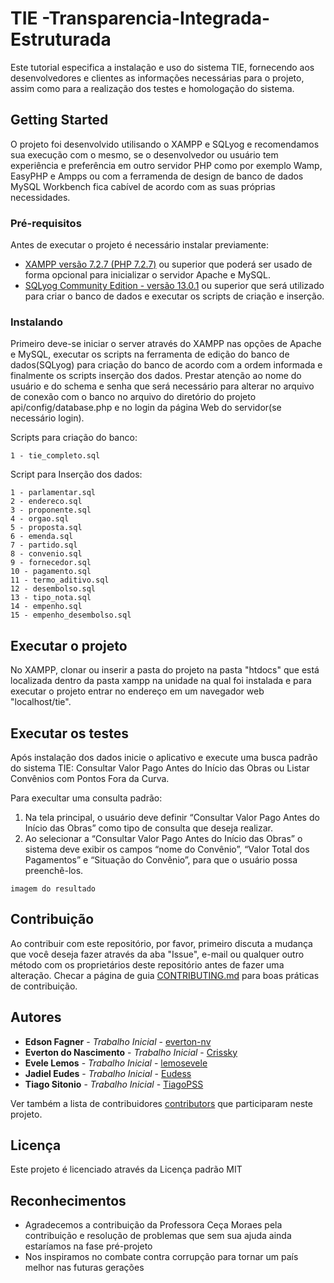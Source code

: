 # TIE -Transparencia-Integrada-Estruturada


Este tutorial especifica a instalação e uso do sistema TIE, fornecendo aos desenvolvedores e clientes as informações necessárias para o projeto, assim como para a realização dos testes e homologação do sistema.


## Getting Started

O projeto foi desenvolvido utilisando o XAMPP e SQLyog e recomendamos sua execução com o mesmo, se o desenvolvedor ou usuário tem experiência e preferência em outro servidor PHP como por exemplo Wamp, EasyPHP e Ampps ou com a ferramenda de design de banco de dados MySQL Workbench fica cabível de acordo com as suas próprias necessidades.

### Pré-requisitos

Antes de executar o projeto é necessário instalar previamente: 

* [XAMPP versão 7.2.7 (PHP 7.2.7)](https://www.apachefriends.org/index.html) ou superior que poderá ser usado de forma opcional para inicializar o servidor Apache e MySQL.
* [SQLyog Community Edition - versão 13.0.1](https://github.com/webyog/sqlyog-community/wiki/Downloads) ou superior que será utilizado 
para criar o banco de dados e executar os scripts de criação e inserção.

### Instalando

Primeiro deve-se iniciar o server através do XAMPP nas opções de Apache e MySQL, executar os scripts na ferramenta de edição do banco de dados(SQLyog) para criação do banco  de acordo com a ordem informada e finalmente os scripts inserção dos dados.
Prestar atenção ao nome do usuário e do schema e senha que será necessário para alterar no arquivo de conexão com o banco no arquivo do diretório do projeto api/config/database.php e no login da página Web do servidor(se necessário login).

Scripts para criação do banco:

```
1 - tie_completo.sql
```

Script para Inserção dos dados:

```
1 - parlamentar.sql
2 - endereco.sql
3 - proponente.sql
4 - orgao.sql
5 - proposta.sql
6 - emenda.sql
7 - partido.sql
8 - convenio.sql
9 - fornecedor.sql
10 - pagamento.sql
11 - termo_aditivo.sql
12 - desembolso.sql
13 - tipo_nota.sql
14 - empenho.sql
15 - empenho_desembolso.sql
```

## Executar o projeto

No XAMPP, clonar ou inserir a pasta do projeto na pasta "htdocs" que está localizada dentro da pasta xampp na unidade na qual foi instalada e para executar o projeto entrar no endereço em um navegador web "localhost/tie".

## Executar os testes

Após instalação dos dados inicie o aplicativo e execute uma busca padrão do sistema TIE: Consultar Valor Pago Antes do Início das Obras ou Listar Convênios com Pontos Fora da Curva.

Para execultar uma consulta padrão: 
1. Na tela principal, o usuário deve definir “Consultar Valor Pago Antes do Início das Obras” como tipo de consulta que deseja realizar.
2. Ao selecionar a “Consultar Valor Pago Antes do Início das Obras” o sistema deve exibir os campos “nome do Convênio”, “Valor Total dos Pagamentos” e “Situação do Convênio”, para que o usuário possa preenchê-los.

```
imagem do resultado
```

## Contribuição

Ao contribuir com este repositório, por favor, primeiro discuta a mudança que você deseja fazer através da aba "Issue", e-mail ou qualquer outro método com os proprietários deste repositório antes de fazer uma alteração.
Checar a página de guia [CONTRIBUTING.md](https://gist.github.com/PurpleBooth/b24679402957c63ec426) para boas práticas de contribuição.


## Autores

* **Edson Fagner** - *Trabalho Inicial* - [everton-nv](https://github.com/everton-nv)
* **Everton do Nascimento** - *Trabalho Inicial* - [Crissky](https://github.com/Crissky)
* **Evele Lemos** - *Trabalho Inicial* - [lemosevele](https://github.com/lemosevele)
* **Jadiel Eudes** - *Trabalho Inicial* - [Eudess](https://github.com/Eudess)
* **Tiago Sitonio** - *Trabalho Inicial* - [TiagoPSS](https://github.com/TiagoPSS)

Ver também a lista de contribuidores [contributors](https://github.com//ProjetoDeBD/tie-transparencia-integrada-estruturada/contributors) que participaram neste projeto.

## Licença

Este projeto é licenciado através da Licença padrão MIT

## Reconhecimentos

* Agradecemos a contribuição da Professora Ceça Moraes pela contribuição e resolução de problemas que sem sua ajuda ainda estaríamos na fase pré-projeto
* Nos inspiramos no combate contra corrupção para tornar um país melhor nas futuras gerações

